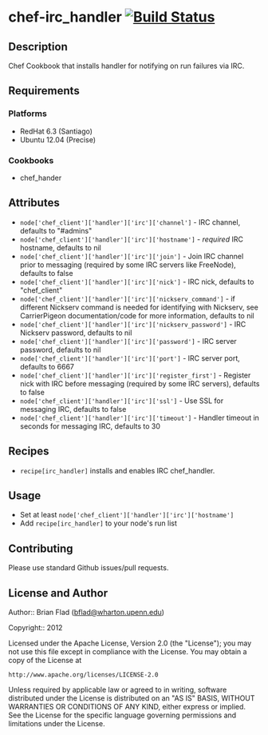 # chef-irc_handler [![Build Status](https://secure.travis-ci.org/bflad/chef-irc_handler.png?branch=master)](http://travis-ci.org/bflad/chef-irc_handler)

## Description

Chef Cookbook that installs handler for notifying on run failures via IRC.

## Requirements

### Platforms

* RedHat 6.3 (Santiago)
* Ubuntu 12.04 (Precise)

### Cookbooks

* chef_hander

## Attributes

* `node['chef_client']['handler']['irc']['channel']` - IRC channel, defaults to
  "#admins"
* `node['chef_client']['handler']['irc']['hostname']` - _required_ IRC hostname,
  defaults to nil
* `node['chef_client']['handler']['irc']['join']` - Join IRC channel prior to
  messaging (required by some IRC servers like FreeNode), defaults to false
* `node['chef_client']['handler']['irc']['nick']` - IRC nick, defaults to
  "chef_client"
* `node['chef_client']['handler']['irc']['nickserv_command']` - if different
  Nickserv command is needed for identifying with Nickserv, see CarrierPigeon
  documentation/code for more information, defaults to nil
* `node['chef_client']['handler']['irc']['nickserv_password']` - IRC Nickserv
  password, defaults to nil
* `node['chef_client']['handler']['irc']['password']` - IRC server password,
  defaults to nil
* `node['chef_client']['handler']['irc']['port']` - IRC server port, defaults to
  6667
* `node['chef_client']['handler']['irc']['register_first']` - Register nick with
  IRC before messaging (required by some IRC servers), defaults to false
* `node['chef_client']['handler']['irc']['ssl']` - Use SSL for messaging IRC,
  defaults to false
* `node['chef_client']['handler']['irc']['timeout']` - Handler timeout in
  seconds for messaging IRC, defaults to 30

## Recipes

* `recipe[irc_handler]` installs and enables IRC chef_handler.

## Usage

* Set at least `node['chef_client']['handler']['irc']['hostname']`
* Add `recipe[irc_handler]` to your node's run list

## Contributing

Please use standard Github issues/pull requests.

## License and Author
      
Author:: Brian Flad (<bflad@wharton.upenn.edu>)

Copyright:: 2012

Licensed under the Apache License, Version 2.0 (the "License");
you may not use this file except in compliance with the License.
You may obtain a copy of the License at

    http://www.apache.org/licenses/LICENSE-2.0

Unless required by applicable law or agreed to in writing, software
distributed under the License is distributed on an "AS IS" BASIS,
WITHOUT WARRANTIES OR CONDITIONS OF ANY KIND, either express or implied.
See the License for the specific language governing permissions and
limitations under the License.

